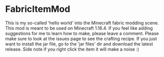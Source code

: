 # FabricItemMod
This is my so-called 'hello world' into the Minecraft fabric modding scene. This mod is meant to be used on Minecraft 1.16.4.
If you feel like adding suggestions for me to learn how to make, please leave a comment.
Please make sure to look at the issues page to see the crafting recipe.
If you just want to install the jar file, go to the 'jar files' dir and download the latest release.
Side note if you right click the item it will make a noise :)
